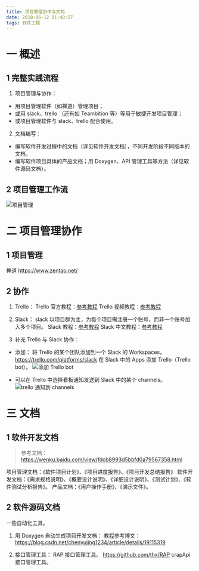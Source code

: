 ```yaml
---
title: 项目管理协作与文档
date: 2018-06-12 21:40:57
tags: 软件工程
---
```

# 一 概述
## 1 完整实践流程
1. 项目管理与协作：
- 用项目管理软件（如禅道）管理项目；
- 或用 slack、trello （还有如 Teambition 等）等用于敏捷开发项目管理；
- 或项目管理软件与 slack、trello 配合使用。

2. 文档编写：
- 编写软件开发过程中的文档（详见软件开发文档），不同开发阶段不同版本的文档。
- 编写软件项目具体的产品文档；用 Doxygen、API 管理工具等方法（详见软件源码文档）。

## 2 项目管理工作流
![项目管理](图1.PNG)

# 二 项目管理协作
## 1 项目管理
禅道 https://www.zentao.net/


## 2 协作
1. Trello：
Trello 官方教程：[参考教程](https://trello.com/guide/getting-started.html)
Trello 视频教程：[参考教程](https://www.bilibili.com/video/av24923748?from=search&seid=2170617053234298395)

2. Slack：
slack 以项目群为主，为每个项目需注册一个账号，而非一个账号加入多个项目。
Slack 教程：[参考教程](https://get.slack.help/hc/en-us/categories/360000049043-getting-started)
Slack 中文教程：[参考教程](http://www.360doc.com/content/16/0320/22/3710471_543918615.shtml)

3. 补充 Trello 与 Slack 协作：
- 添加：
将 Trello 的某个团队添加到一个 Slack 的 Workspaces，https://trello.com/platforms/slack
在 Slack 中的 Apps 添加 Trello（Trello bot）。
![添加 Trello bot](图2.PNG)

- 可以在 Trello 中选择看板通知发送到 Slack 中的某个 channels。
![trello 通知到 channels](图3.PNG)

# 三 文档
## 1 软件开发文档
> 参考文档：https://wenku.baidu.com/view/fdcb8993d5bbfd0a79567358.html

项目管理文档：《软件项目计划》、《项目进度报告》、《项目开发总结报告》
软件开发文档：《需求规格说明》、《概要设计说明》、《详细设计说明》、《测试计划》、《软件测试分析报告》。
产品文档：《用户操作手册》、《演示文件》。

## 2 软件源码文档
一些自动化工具。

1. 用 Doxygen 自动生成项目开发文档：
教程参考博文：https://blog.csdn.net/chenyujing1234/article/details/19115319

2. 接口管理工具：
RAP 接口管理工具。 https://github.com/thx/RAP
crapApi 接口管理工具。